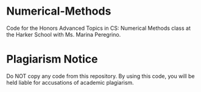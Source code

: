 # Numerical-Methods
 Code for the Honors Advanced Topics in CS: Numerical Methods class at the Harker School with Ms. Marina Peregrino.

# Plagiarism Notice
Do NOT copy any code from this repository. By using this code, you will be held liable for accusations of academic plagiarism.